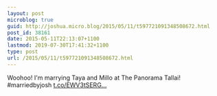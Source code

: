 ```yaml
---
layout: post
microblog: true
guid: http://joshua.micro.blog/2015/05/11/t597721091348508672.html
post_id: 38161
date: 2015-05-11T22:13:07+1100
lastmod: 2019-07-30T17:41:32+1100
type: post
url: /2015/05/11/t597721091348508672.html
---
```

Woohoo! I'm marrying Taya and Millo at The Panorama Tallai! #marriedbyjosh [t.co/EWV3tSERG...](http://t.co/EWV3tSERGV)
